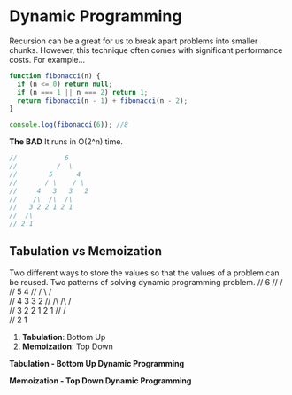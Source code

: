 # Dynamic Programming

Recursion can be a great for us to break apart problems into smaller chunks. However, this technique often comes with significant performance costs. For example...

``` JavaScript
function fibonacci(n) {
  if (n <= 0) return null;
  if (n === 1 || n === 2) return 1;
  return fibonacci(n - 1) + fibonacci(n - 2);
}

console.log(fibonacci(6)); //8
```
__The BAD__
It runs in O(2^n) time.

``` JavaScript
//            6
//          /  \
//        5      4
//       / \    / \
//     4   3   3   2
//    /\  /\  /\
//   3 2 2 1 2 1
//  /\
// 2 1
```


## Tabulation vs Memoization

Two different ways to store the values so that the values of a problem can be reused. Two patterns of solving dynamic programming problem.
//             6
//           /  \
//         5     4
//       / \    / \
//     4   3   3   2
//    /\  /\  /\
//   3 2 2 1 2 1
//  /\
// 2 1
1. __Tabulation__: Bottom Up
2. __Memoization__: Top Down

__Tabulation - Bottom Up Dynamic Programming__

__Memoization - Top Down Dynamic Programming__
